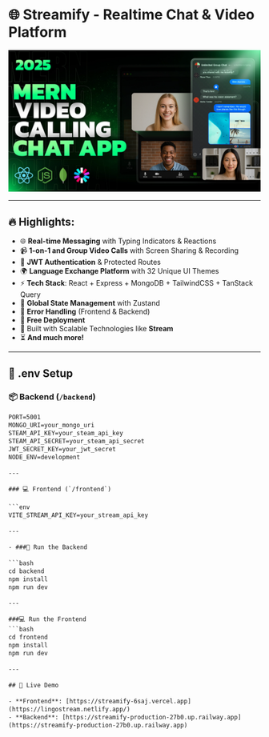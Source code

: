 # 🌐 Streamify - Realtime Chat & Video Platform

![App Screenshot](./Frontend/public/screenshot-for-readme.png)

---

## 🔥 Highlights:

- 🌐 **Real-time Messaging** with Typing Indicators & Reactions  
- 📹 **1-on-1 and Group Video Calls** with Screen Sharing & Recording  
- 🔐 **JWT Authentication** & Protected Routes  
- 🌍 **Language Exchange Platform** with 32 Unique UI Themes  
- ⚡ **Tech Stack**: React + Express + MongoDB + TailwindCSS + TanStack Query  
- 🧠 **Global State Management** with Zustand  
- 🚨 **Error Handling** (Frontend & Backend)  
- 🚀 **Free Deployment**  
- 🎯 Built with Scalable Technologies like **Stream**  
- ⏳ **And much more!**

---

## 🧪 .env Setup

### 📦 Backend (`/backend`)

```env
PORT=5001  
MONGO_URI=your_mongo_uri  
STEAM_API_KEY=your_steam_api_key  
STEAM_API_SECRET=your_steam_api_secret  
JWT_SECRET_KEY=your_jwt_secret  
NODE_ENV=development

---

### 💻 Frontend (`/frontend`)

```env
VITE_STREAM_API_KEY=your_stream_api_key

---

- ###🔧 Run the Backend

```bash
cd backend
npm install
npm run dev

---

###💻 Run the Frontend
```bash
cd frontend
npm install
npm run dev

---

## 🚀 Live Demo

- **Frontend**: [https://streamify-6saj.vercel.app](https://lingostream.netlify.app/)  
- **Backend**: [https://streamify-production-27b0.up.railway.app](https://streamify-production-27b0.up.railway.app)
